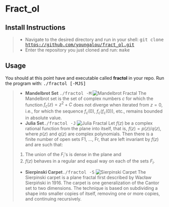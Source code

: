 **Fract_ol**
=======

## Install Instructions
> - <i class="icon-folder-open"></i> Navigate to the desired directory and run in your shell:
> <kbd>git clone https://github.com/youngalou/fract_ol.git</kbd>
> - <i class="icon-folder-open"></i> Enter the repository you just cloned and run:
> <kbd>make</kbd>

## Usage
You should at this point have and executable called **fractol** in your repo.
Run the program with: <kbd>./fractol [-MJS]</kbd>
> - **Mandelbrot Set** <kbd>./fractol -M</kbd>
![Mandelbrot Fractal](http://www.fractalposter.com/images/mandelbrot_set_02_969_720_480.jpg)
The Mandelbrot set is the set of complex numbers $c$ for which the function $f_c(z) = z^2 + C$ does not diverge when iterated from $z = 0$, i.e., for which the sequence $f_c(0)$, $f_c(f_c(0))$, etc., remains bounded in absolute value.
> - **Julia Set**<kbd>./fractol -J</kbd>
![Julia Fractal](http://nuclear.mutantstargoat.com/articles/sdr_fract/julia_dust_big.png)
Let $f(z)$ be a complex rational function from the plane into itself, that is, $f(z) = p(z)/q(z)$, where $p(z)$ and $q(z)$ are complex polynomials. Then there is a finite number of open sets F1, ..., Fr, that are left invariant by $f(z)$ and are such that:
  >1. The union of the $F_i$'s is dense in the plane and
  >2. $f(z)$ behaves in a regular and equal way on each of the sets $F_i$.
> - **Sierpinski Carpet**<kbd>./fractol -S</kbd>
![Sierpinski Carpet](http://paulbourke.net/fractals/carpet/hadamard.gif)
The Sierpinski carpet is a plane fractal first described by Wacław Sierpiński in 1916. The carpet is one generalization of the Cantor set to two dimensions. The technique is based on subdividing a shape into smaller copies of itself, removing one or more copies, and continuing recursively.
